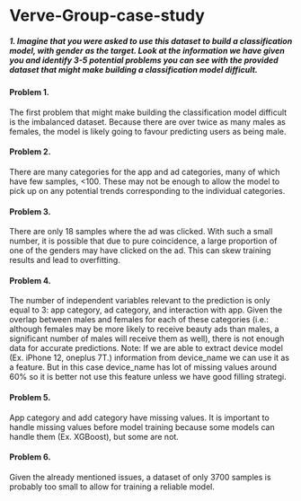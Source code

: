 # Verve-Group-case-study

##### 1. Imagine that you were asked to use this dataset to build a classification model, with gender as the target. Look at the information we have given you and identify 3-5 potential problems you can see with the provided dataset that might make building a classification model difficult.

#### Problem 1. 
The first problem that might make building the classification model difficult is the imbalanced dataset. Because there are over twice as many males as females, the model is likely going to favour predicting users as being male.
#### Problem 2. 
There are many categories for the app and ad categories, many of which have few samples, <100. These may not be enough to allow the model to pick up on any potential trends corresponding to the individual categories.
#### Problem 3.
There are only 18 samples where the ad was clicked. With such a small number, it is possible that due to pure coincidence, a large proportion of one of the genders may have clicked on the ad. This can skew training results and lead to overfitting. 
#### Problem 4. 
The number of independent variables relevant to the prediction is only equal to 3: app category, ad category, and interaction with app. Given the overlap between males and females for each of these categories (i.e.: although females may be more likely to receive beauty ads than males, a significant number of males will receive them as well), there is not enough data for accurate predictions.
Note: If we are able to extract device model (Ex. iPhone 12, oneplus 7T.) information from device_name we can use it as a feature. But in this case device_name has lot of missing values around 60% so it is better not use this feature unless we have good filling strategi. 
#### Problem 5.
App category and add category have missing values. It is important to handle missing values before model training because some models can handle them (Ex. XGBoost), but some are not.
#### Problem 6.
Given the already mentioned issues, a dataset of only 3700 samples is probably too small to allow for training a reliable model. 
